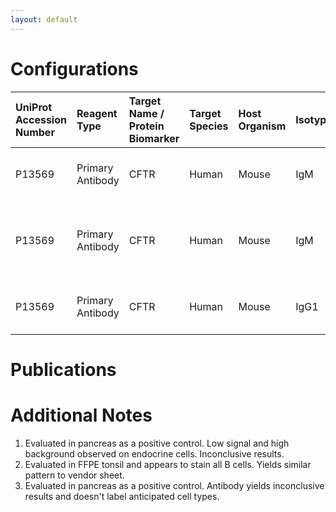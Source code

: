 ```yaml
---
layout: default
---
```


# Configurations

| UniProt Accession Number   | Reagent Type     | Target Name / Protein Biomarker   | Target Species   | Host Organism   | Isotype   | Clonality   | Vendor                   | Catalog Number   | Conjugate    | RRID        | Availability   | Method                 | Tissue Preservation               | Target Tissue   | Tissue State   | Detergent         | Antigen Retrieval Conditions                          | Dye Inactivation Conditions   | Recommend   | Agree               | Disagree   | Contributor         | Notes       |
|:---------------------------|:-----------------|:----------------------------------|:-----------------|:----------------|:----------|:------------|:-------------------------|:-----------------|:-------------|:------------|:---------------|:-----------------------|:----------------------------------|:----------------|:---------------|:------------------|:------------------------------------------------------|:------------------------------|:------------|:--------------------|:-----------|:--------------------|:------------|
| P13569                     | Primary Antibody | CFTR                              | Human            | Mouse           | IgM       | CF3         | Thermo Fisher Scientific | MA1-935          | Unconjugated | AB_2081230  | Stock          | Multiplexed 2D Imaging | 1:4 Cytofix/Cytoperm Fixed Frozen | Pancreas        | NA             | 0.3% Triton-X-100 | NA                                                    | NA                            | No          | [0000-0002-2950-2683](https://orcid.org/0000-0002-2950-2683) | NA         | [0000-0002-2950-2683](https://orcid.org/0000-0002-2950-2683) | [1](#notes) |
| P13569                     | Primary Antibody | CFTR                              | Human            | Mouse           | IgM       | CF3         | Thermo Fisher Scientific | MA1-935          | Unconjugated | AB_2081230  | Stock          | Multiplexed 2D Imaging | FFPE                              | Tonsil          | NA             | 0.3% Triton-X-100 | pH 6 for 30 minutes ER1 (AF9961) using the Leica Bond | NA                            | Yes         | [0000-0002-2950-2683](https://orcid.org/0000-0002-2950-2683) | NA         | [0000-0002-2950-2683](https://orcid.org/0000-0002-2950-2683) | [2](#notes) |
| P13569                     | Primary Antibody | CFTR                              | Human            | Mouse           | IgG1      | M3A7        | Thermo Fisher Scientific | MA5-11768        | Unconjugated | AB_10983660 | Stock          | Multiplexed 2D Imaging | 1:4 Cytofix/Cytoperm Fixed Frozen | Pancreas        | NA             | 0.3% Triton-X-100 | NA                                                    | NA                            | No          | [0000-0002-2950-2683](https://orcid.org/0000-0002-2950-2683) | NA         | [0000-0002-2950-2683](https://orcid.org/0000-0002-2950-2683) | [3](#notes) |

# Publications



# Additional Notes

<a name="notes"></a>
1. Evaluated in pancreas as a positive control. Low signal and high background observed on endocrine cells. Inconclusive results.
2. Evaluated in FFPE tonsil and appears to stain all B cells. Yields similar pattern to vendor sheet.
3. Evaluated in pancreas as a positive control. Antibody yields inconclusive results and doesn't label anticipated cell types.
